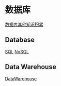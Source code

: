 # 数据库
[数据库其他知识积累](数据库其他知识积累.md)

## Database
[SQL](SQL/_SQL.md)
[NoSQL](NoSQL/_NoSQL.md)

## Data Warehouse
[DataWarehouse](DataWarehouse/_DataWarehouse.md)